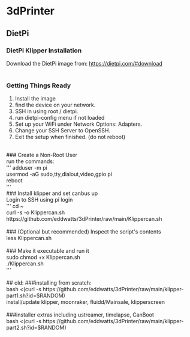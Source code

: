 # 3dPrinter<br>

## DietPi
### DietPi Klipper Installation<br>
Download the DietPi image from: https://dietpi.com/#download<br>
<br>
### Getting Things Ready<br>
1. Install the image
2. find the device on your network.
3. SSH in using root / dietpi.
4. run dietpi-config menu if not loaded
5. Set up your WiFi under Network Options: Adapters.
6. Change your SSH Server to OpenSSH.
7. Exit the setup when finished. (do not reboot)
<br>
### Create a Non-Root User<br>
run the commands:<br>
'''
adduser -m pi<br>
usermod -aG sudo,tty,dialout,video,gpio pi<br>
reboot<br>
'''
<br>
### Install klipper and set canbus up<br>
Login to SSH using pi login<br>
'''
cd ~<br>
curl -s -o Klippercan.sh https://github.com/eddwatts/3dPrinter/raw/main/Klippercan.sh<br>
<br>
### (Optional but recommended) Inspect the script's contents<br>
less Klippercan.sh<br>
<br>
### Make it executable and run it<br>
sudo chmod +x Klippercan.sh<br>
./Klippercan.sh<br>
'''
<br>
<br>
## old:
###installing from scratch:<br>
bash <(curl -s https://github.com/eddwatts/3dPrinter/raw/main/klipper-part1.sh?id=$RANDOM)<br>
install/update klipper, moonraker, fluidd/Mainsale, klipperscreen<br>
<br>
###installer extras including ustreamer, timelapse, CanBoot<br>
bash <(curl -s https://github.com/eddwatts/3dPrinter/raw/main/klipper-part2.sh?id=$RANDOM)<br>
